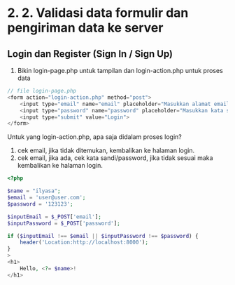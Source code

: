 # 2. 2. Validasi data formulir dan pengiriman data ke server

## Login dan Register (Sign In / Sign Up)

1. Bikin login-page.php untuk tampilan dan login-action.php untuk proses data

```php
// file login-page.php
<form action="login-action.php" method="post">
    <input type="email" name="email" placeholder="Masukkan alamat email..">
    <input type="password" name="password" placeholder="Masukkan kata sandi...">
    <input type="submit" value="Login">
</form>
```

Untuk yang login-action.php, apa saja didalam proses login?
1. cek email, jika tidak ditemukan, kembalikan ke halaman login.
1. cek email, jika ada, cek kata sandi/password, jika tidak sesuai maka kembalikan ke halaman login.

```php
<?php

$name = "ilyasa";
$email = 'user@user.com';
$password = '123123';

$inputEmail = $_POST['email'];
$inputPassword = $_POST['password'];

if ($inputEmail !== $email || $inputPassword !== $password) {
    header('Location:http://localhost:8000');
}
>
<h1>
    Hello, <?= $name>!
</h1>

```
